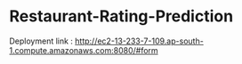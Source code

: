 # Restaurant-Rating-Prediction
Deployment link :  http://ec2-13-233-7-109.ap-south-1.compute.amazonaws.com:8080/#form
